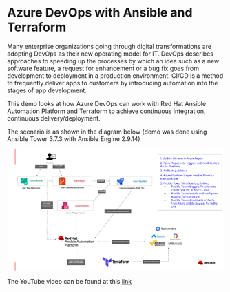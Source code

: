 # Azure DevOps with Ansible and Terraform

Many enterprise organizations going through digital transformations are adopting DevOps as their new operating model for IT. DevOps describes approaches to speeding up the processes by which an idea such as a new software feature, a request for enhancement or a bug fix goes from development to deployment in a production environment. CI/CD is a method to frequently deliver apps to customers by introducing automation into the stages of app development.

This demo looks at how Azure DevOps can work with Red Hat Ansible Automation Platform and Terraform to achieve continuous integration, continuous delivery/deployment.

The scenario is as shown in the diagram below (demo was done using Ansible Tower 3.7.3 with Ansible Engine 2.9.14)

![image info](./images/azure_devops_ansible_terraform.png)

The YouTube video can be found at this [link](https://youtu.be/OEqMdxDveYA)
